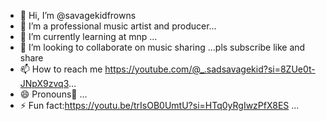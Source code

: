 - 👋 Hi, I’m @savagekidfrowns
- 👀 I’m a professional music artist and producer...
- 🌱 I’m currently learning at mnp ...
- 💞️ I’m looking to collaborate on music sharing ...pls subscribe like and share 
- 📫 How to reach me https://youtube.com/@_.sadsavagekid?si=8ZUe0t-JNpX9zvq3...
- 😄 Pronouns🥷 ...
- ⚡ Fun fact:https://youtu.be/trIsOB0UmtU?si=HTq0yRgIwzPfX8ES ...

<!---
savagekidfrowns/savagekidfrowns is a ✨ special ✨ repository because its `README.md` (this file) appears on your GitHub profile.
You can click the Preview link to take a look at your changes.
--->
